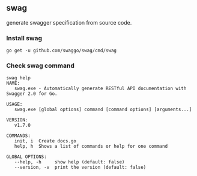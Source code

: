 ## swag
generate swagger specification from source code.  

### Install swag

```
go get -u github.com/swaggo/swag/cmd/swag
```

### Check swag command

```
swag help
NAME:
   swag.exe - Automatically generate RESTful API documentation with Swagger 2.0 for Go.

USAGE:
   swag.exe [global options] command [command options] [arguments...]

VERSION:
   v1.7.0

COMMANDS:
   init, i  Create docs.go
   help, h  Shows a list of commands or help for one command

GLOBAL OPTIONS:
   --help, -h     show help (default: false)
   --version, -v  print the version (default: false)
```
